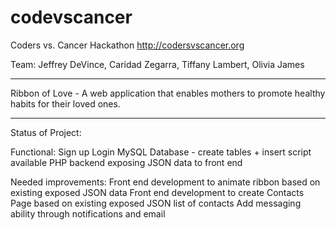 # codevscancer
Coders vs. Cancer Hackathon http://codersvscancer.org

Team:
Jeffrey DeVince, Caridad Zegarra, Tiffany Lambert, Olivia James

------------------------------------------------------

Ribbon of Love - A web application that enables mothers to promote healthy habits for their loved ones.

------------------------------------------------------

Status of Project:

Functional:
	Sign up
	Login
	MySQL Database - create tables + insert script available
	PHP backend exposing JSON data to front end

Needed improvements:
	Front end development to animate ribbon based on existing exposed JSON data
	Front end development to create Contacts Page based on existing exposed JSON list of contacts
	Add messaging ability through notifications and email
